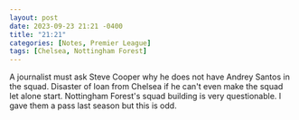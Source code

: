 ```yaml
---
layout: post
date: 2023-09-23 21:21 -0400
title: "21:21"
categories: [Notes, Premier League]
tags: [Chelsea, Nottingham Forest]
---
```


A journalist must ask Steve Cooper why he does not have Andrey Santos in the squad. Disaster of loan from Chelsea if he can't even make the squad let alone start. Nottingham Forest's squad building is very questionable. I gave them a pass last season but this is odd.


